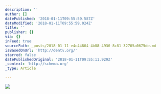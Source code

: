 ```yaml
---
description: ''
author: []
datePublished: '2018-01-11T09:55:59.587Z'
dateModified: '2018-01-11T09:55:59.024Z'
title: ''
publisher: {}
via: {}
inFeed: true
sourcePath: _posts/2018-01-11-e4c44804-4b88-4930-8c81-32705a0675de.md
isBasedOnUrl: 'http://dentv.org/'
starred: false
datePublishedOriginal: '2018-01-11T09:55:11.929Z'
_context: 'http://schema.org'
_type: Article

---
```

![](https://the-grid-user-content.s3-us-west-2.amazonaws.com/d554e73e-9663-428a-a5cc-f29fc6cd5443.png)